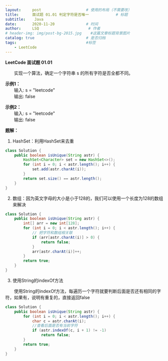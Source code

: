 ```yaml
---
layout:     post                    # 使用的布局（不需要改）
title:      面试题 01.01 判定字符是否唯一            # 标题 
subtitle:    Java
date:       2020-11-20              # 时间
author:     LSQ                      # 作者
# header-img: img/post-bg-2015.jpg    #这篇文章标题背景图片
catalog: true                       # 是否归档
tags:                               #标签
    - LeetCode
---
```



**LeetCode 面试题 01.01**  
  
&emsp;&emsp;实现一个算法，确定一个字符串 s 的所有字符是否全都不同。  

**示例1：**  
&emsp;&emsp;输入: s = "leetcode"  
&emsp;&emsp;输出: false  

**示例2：**  
&emsp;&emsp;输入: s = "leetcode"  
&emsp;&emsp;输出: false  

**题解：**  
1. HashSet：利用HashSet来去重
```java
class Solution {
    public boolean isUnique(String astr) {
        HashSet<Character> set = new HashSet<>();
        for (int i = 0; i < astr.length(); i++) {
            set.add(astr.charAt(i));
        }
        return set.size() == astr.length();
    }
}
```

2. 数组：因为英文字母的大小是小于128的，我们可以使用一个长度为128的数组来解决  
```java
class Solution {
    public boolean isUnique(String astr) {
        int[] arr = new int[128];
        for (int i = 0; i < astr.length(); i++) {
            // 把字符和数组相关联
            if (arr[astr.charAt(i)] > 0) {
                return false;
            }
            arr[astr.charAt(i)]++;
        }
        return true;
    }
} 
```

3. 使用String的indexOf方法 

&emsp;&emsp;使用String的indexOf方法，每遍历一个字符就要判断后面是否还有相同的字符，如果有，说明有重复的，直接返回false  
```java
class Solution {
    public boolean isUnique(String astr) {
        for (int i = 0; i < astr.length(); i++) {
            char c = astr.charAt(i);
            //查看后面是否有当前字符
            if (astr.indexOf(c, i + 1) != -1)
                return false;
        }
        return true;
    }
} 
```





